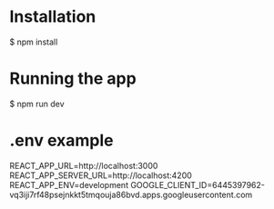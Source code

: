 # Installation
$ npm install

# Running the app
$ npm run dev

# .env example
REACT_APP_URL=http://localhost:3000
REACT_APP_SERVER_URL=http://localhost:4200
REACT_APP_ENV=development
GOOGLE_CLIENT_ID=6445397962-vq3iji7rf48psejnkkt5tmqouja86bvd.apps.googleusercontent.com
